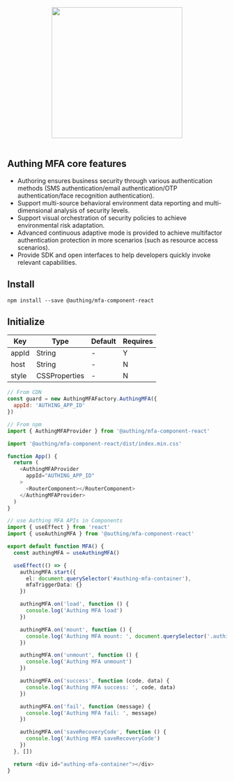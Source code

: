 <div align=center>
  <img width="300" src="https://files.authing.co/authing-console/authing-logo-new-20210924.svg" />
</div>

<br />

## Authing MFA core features

- Authoring ensures business security through various authentication methods (SMS authentication/email authentication/OTP authentication/face recognition authentication).
- Support multi-source behavioral environment data reporting and multi-dimensional analysis of security levels.
- Support visual orchestration of security policies to achieve environmental risk adaptation.
- Advanced continuous adaptive mode is provided to achieve multifactor authentication protection in more scenarios (such as resource access scenarios).
- Provide SDK and open interfaces to help developers quickly invoke relevant capabilities.

## Install

``` shell
npm install --save @authing/mfa-component-react
```

## Initialize

|Key|Type|Default|Requires
|-----|----|----|----|
|appId|String| - |Y|
|host|String| - |N|
|style|CSSProperties| - |N|

``` javascript
// From CDN
const guard = new AuthingMFAFactory.AuthingMFA({
  appId: 'AUTHING_APP_ID'
})

// From npm
import { AuthingMFAProvider } from '@authing/mfa-component-react'

import '@authing/mfa-component-react/dist/index.min.css'

function App() {
  return (
    <AuthingMFAProvider
      appId="AUTHING_APP_ID"
    >
      <RouterComponent></RouterComponent>
    </AuthingMFAProvider>
  )
}
```

``` typescript
// use Authing MFA APIs in Components
import { useEffect } from 'react'
import { useAuthingMFA } from '@authing/mfa-component-react'

export default function MFA() {
  const authingMFA = useAuthingMFA()

  useEffect(() => {
    authingMFA.start({
      el: document.querySelector('#authing-mfa-container'),
      mfaTriggerData: {}
    })

    authingMFA.on('load', function () {
      console.log('Authing MFA load')
    })

    authingMFA.on('mount', function () {
      console.log('Authing MFA mount: ', document.querySelector('.authing-mfa-content'))
    })

    authingMFA.on('unmount', function () {
      console.log('Authing MFA unmount')
    })

    authingMFA.on('success', function (code, data) {
      console.log('Authing MFA success: ', code, data)
    })

    authingMFA.on('fail', function (message) {
      console.log('Authing MFA fail: ', message)
    })

    authingMFA.on('saveRecoveryCode', function () {
      console.log('Authing MFA saveRecoveryCode')
    })
  }, [])

  return <div id="authing-mfa-container"></div>
}
```